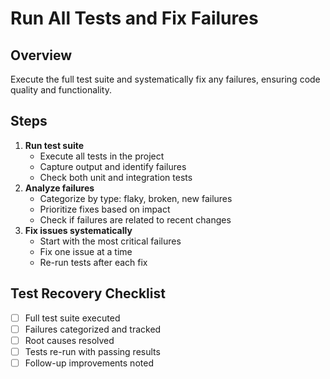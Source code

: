 # Run All Tests and Fix Failures

## Overview

Execute the full test suite and systematically fix any failures, ensuring code
quality and functionality.

## Steps

1. **Run test suite**
    - Execute all tests in the project
    - Capture output and identify failures
    - Check both unit and integration tests
2. **Analyze failures**
    - Categorize by type: flaky, broken, new failures
    - Prioritize fixes based on impact
    - Check if failures are related to recent changes
3. **Fix issues systematically**
    - Start with the most critical failures
    - Fix one issue at a time
    - Re-run tests after each fix

## Test Recovery Checklist

- [ ] Full test suite executed
- [ ] Failures categorized and tracked
- [ ] Root causes resolved
- [ ] Tests re-run with passing results
- [ ] Follow-up improvements noted
